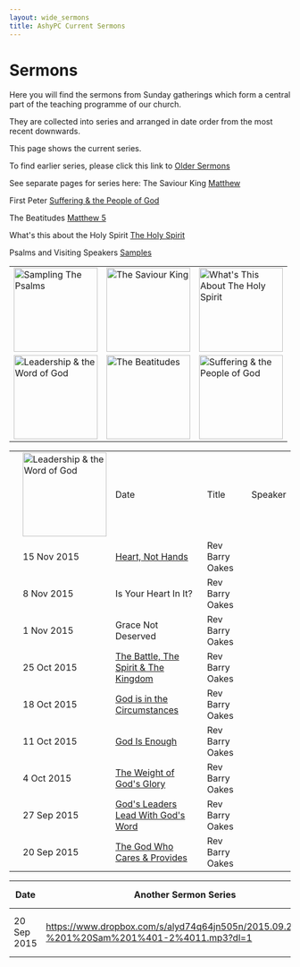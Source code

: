 ```yaml
---
layout: wide_sermons
title: AshyPC Current Sermons
---
```


# Sermons

Here you will find the sermons from Sunday gatherings which form a central part of the teaching programme of our church.

They are collected into series and arranged in date order from the most recent downwards.

This page shows the current series.

To find earlier series, please click this link to [Older Sermons](/Sermons_Older.html)

See separate pages for series here:
The Saviour King [Matthew](Sermons_Matthew.html)

First Peter [Suffering &amp; the People of God](Sermons_Sumarno.html)

The Beatitudes [Matthew 5](Sermons_Beatitudes.html)

What's this about the Holy Spirit [The Holy Spirit](Sermons_Holy_Spirit.html)

Psalms and Visiting Speakers [Samples](Sermons_Samples.html)

<div id='sermons'> 
<table>
<tr>
<td><a href="Sermons_Samples.html"> <img src="https://www.dropbox.com/s/aftsicxvbkqxaae/psalms_300x225.png?raw=1" width="150" alt="Sampling The Psalms"></a></td>
<td><a href="Sermons_Matthew.html"> <img src="https://www.dropbox.com/s/2pxh6j0skfgh2qr/matthew_300x225.png?raw=1" width="150" alt="The Saviour King"></a></td>
<td><a href="Sermons_Holy_Spirit.html"> <img src="https://www.dropbox.com/s/jintl1q1a5pd0rp/The_Holy_Spirit_300.png?raw=1" width="150" alt="What's This About The Holy Spirit"></a></td>
</tr>
<tr>
<td><a href="Sermons_Leadership.html"> <img src="https://www.dropbox.com/s/webuzt2t95d6epu/Leadership_Word_300.png?raw=1" width="150" alt="Leadership &amp; the Word of God"></a></td>
<td><a href="Sermons_Beatitudes.html"> <img src="https://www.dropbox.com/s/2639spangpxaj6v/beatitudes_72.png?raw=1" width="150" alt="The Beatitudes"></a></td>
<td><a href="Sermons_Sumarno.html"> <img src="https://www.dropbox.com/s/8e3rxgiic3m9jdl/stone_cross_suffering_300.png?raw=1" width="150" alt="Suffering &amp; the People of God"></a></td>
</tr>
</table>
<center>
<table>
<th>
<td><img src="https://www.dropbox.com/s/webuzt2t95d6epu/Leadership_Word_300.png?raw=1" width="150" alt="Leadership &amp; the Word of God"></a></td><td>Date</td><td>Title</td><td>Speaker</td>
</th>
<tr>
    <td></td>
    <td>15 Nov 2015</td>
    <td><a href="https://www.dropbox.com/s/lzxgvznchvksh5m/2015.11.15%20-%201%20Sam%2015.mp3?dl=0">Heart, Not Hands</a></td>
    <td>Rev Barry Oakes</td>
</tr>

<tr>
    <td></td>
    <td>8 Nov 2015</td>
    <td>Is Your Heart In It?</td>
    <td>Rev Barry Oakes</td>
</tr>

<tr>
    <td></td>
    <td>1 Nov 2015</td>
    <td>Grace Not Deserved</td>
    <td>Rev Barry Oakes</td>
</tr>

<tr>
    <td></td>
    <td>25 Oct 2015</td>
    <td><a href="https://www.dropbox.com/s/ypmhtcg0fpdqd7d/2015-10-25%20-%201%20Sam%2010%4017-11%4015.mp3?dl=0">The Battle, The Spirit &amp; The Kingdom</a></td>
    <td>Rev Barry Oakes</td>
</tr>

<tr>
    <td></td>
    <td>18 Oct 2015</td>
    <td><a href="https://www.dropbox.com/s/5eislubnfwayhp6/2015.10.18%20-%201%20Sam%209%401-10%4016.mp3?dl=0">God is in the Circumstances</a></td>
    <td>Rev Barry Oakes</td>
</tr>

<tr>
    <td></td>
    <td>11 Oct 2015</td>
    <td><a href="https://www.dropbox.com/s/e9k3722p9v4ua0n/2015.10.11%20-%201%20Sam%208%401-22.mp3?dl=0">God Is Enough</a></td>
    <td>Rev Barry Oakes</td>
</tr>

<tr>
    <td></td>
    <td>4 Oct 2015</td>
    <td><a href="https://www.dropbox.com/s/erq22jjdzog9nsd/2015.10.04%20-%201%20Sam%204%401-7%4017.mp3?dl=0">The Weight of God's Glory</a></td>
    <td>Rev Barry Oakes</td>
</tr>

<tr>
    <td></td>
    <td>27 Sep 2015</td>
    <td><a href="https://www.dropbox.com/s/9ogp7plo6vpizkh/2015.09.27%20-%201%20Sam%202%4012-4%401.mp3?dl=0">God's Leaders Lead With God's Word</a></td>
    <td>Rev Barry Oakes</td>
</tr>

<tr>
    <td></td>
    <td>20 Sep 2015</td>
    <td><a href="https://www.dropbox.com/s/alyd74q64jn505n/2015.09.20%20-%201%20Sam%201%401-2%4011.mp3?dl=0">The God Who Cares & Provides</a></td>
    <td>Rev Barry Oakes</td>
</tr>

</table>
</center>

Date|Another Sermon Series| Another Title
----|---------------------|--------------
20 Sep 2015|<https://www.dropbox.com/s/alyd74q64jn505n/2015.09.20%20-%201%20Sam%201%401-2%4011.mp3?dl=1>|The God Who Cares & Provides
 
</div>
 